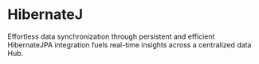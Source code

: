 # HibernateJ
Effortless data synchronization through persistent and efficient HibernateJPA integration fuels real-time insights across a centralized data Hub.
